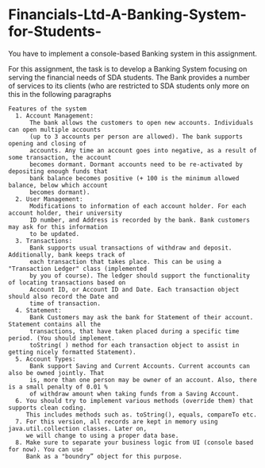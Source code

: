 # Financials-Ltd-A-Banking-System-for-Students-
You have to implement a console-based Banking system in this assignment.


For this assignment, the task is to develop a Banking System focusing on serving the financial
needs of SDA students. The Bank provides a number of services to its clients (who are
restricted to SDA students only more on this in the following paragraphs

    Features of the system
      1. Account Management:
          The bank allows the customers to open new accounts. Individuals can open multiple accounts
          (up to 3 accounts per person are allowed). The bank supports opening and closing of
          accounts. Any time an account goes into negative, as a result of some transaction, the account
          becomes dormant. Dormant accounts need to be re-activated by depositing enough funds that
          bank balance becomes positive (+ 100 is the minimum allowed balance, below which account
          becomes dormant).
      2. User Management:
          Modifications to information of each account holder. For each account holder, their university
          ID number, and Address is recorded by the bank. Bank customers may ask for this information
          to be updated.
      3. Transactions:
          Bank supports usual transactions of withdraw and deposit. Additionally, bank keeps track of
          each transaction that takes place. This can be using a "Transaction Ledger" class (implemented
          by you of course). The ledger should support the functionality of locating transactions based on
          Account ID, or Account ID and Date. Each transaction object should also record the Date and
          time of transaction.
      4. Statement:
          Bank Customers may ask the bank for Statement of their account. Statement contains all the
          transactions, that have taken placed during a specific time period. (You should implement.
          toString( ) method for each transaction object to assist in getting nicely formatted Statement).
      5. Account Types:
          Bank support Saving and Current Accounts. Current accounts can also be owned jointly. That
          is, more than one person may be owner of an account. Also, there is a small penalty of 0.01 %
          of withdraw amount when taking funds from a Saving Account.
      6. You should try to implement various methods (override them) that supports clean coding.
         This includes methods such as. toString(), equals, compareTo etc.
      7. For this version, all records are kept in memory using java.util.collection classes. Later on,
         we will change to using a proper data base.
      8. Make sure to separate your business logic from UI (console based for now). You can use
         Bank as a "boundry” object for this purpose.
